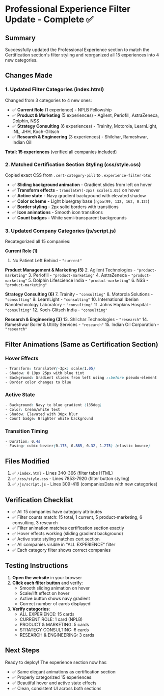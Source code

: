 # Professional Experience Filter Update - Complete ✅

## Summary
Successfully updated the Professional Experience section to match the Certification section's filter styling and reorganized all 15 experiences into 4 new categories.

## Changes Made

### 1. **Updated Filter Categories** (index.html)
Changed from 3 categories to 4 new ones:
- ✅ **Current Role** (1 experience) - NPLB Fellowship
- ✅ **Product & Marketing** (5 experiences) - Agilent, Periofill, AstraZeneca, Dolphin, NSS
- ✅ **Strategy Consulting** (6 experiences) - Trainity, Motorola, LearnLight, INL, JHH, Koch-Glitsch
- ✅ **Research & Engineering** (3 experiences) - Shilchar, Rameshwar, Indian Oil

**Total: 15 experiences** (verified all companies included)

### 2. **Matched Certification Section Styling** (css/style.css)
Copied exact CSS from `.cert-category-pill` to `.experience-filter-btn`:
- ✅ **Sliding background animation** - Gradient slides from left on hover
- ✅ **Transform effects** - `translateY(-3px) scale(1.05)` on hover
- ✅ **Active state** - Navy gradient background with elevated shadow
- ✅ **Color scheme** - Light blue/gray base (`rgba(99, 132, 162, 0.12)`)
- ✅ **Border styling** - 2px solid borders with transitions
- ✅ **Icon animations** - Smooth icon transitions
- ✅ **Count badges** - White semi-transparent backgrounds

### 3. **Updated Company Categories** (js/script.js)
Recategorized all 15 companies:

**Current Role (1)**
1. No Patient Left Behind - `"current"`

**Product Management & Marketing (5)**
2. Agilent Technologies - `"product-marketing"`
3. Periofill - `"product-marketing"`
4. AstraZeneca - `"product-marketing"`
5. Dolphin Lifescience India - `"product-marketing"`
6. NSS - `"product-marketing"`

**Strategy Consulting (6)**
7. Trainity - `"consulting"`
8. Motorola Solutions - `"consulting"`
9. LearnLight - `"consulting"`
10. International Iberian Nanotechnology Laboratory - `"consulting"`
11. Johns Hopkins Hospital - `"consulting"`
12. Koch-Glitsch India - `"consulting"`

**Research & Engineering (3)**
13. Shilchar Technologies - `"research"`
14. Rameshwar Boiler & Utility Services - `"research"`
15. Indian Oil Corporation - `"research"`

## Filter Animations (Same as Certification Section)

### Hover Effects
```css
- Transform: translateY(-3px) scale(1.05)
- Shadow: 0 10px 25px with blue tint
- Background: Gradient slides from left using ::before pseudo-element
- Border color changes to blue
```

### Active State
```css
- Background: Navy to blue gradient (135deg)
- Color: Cream/white text
- Shadow: Elevated with 30px blur
- Count badge: Brighter white background
```

### Transition Timing
```css
- Duration: 0.4s
- Easing: cubic-bezier(0.175, 0.885, 0.32, 1.275) (elastic bounce)
```

## Files Modified
1. ✅ `/index.html` - Lines 340-366 (filter tabs HTML)
2. ✅ `/css/style.css` - Lines 7853-7920 (filter button styling)
3. ✅ `/js/script.js` - Lines 309-419 (companiesData with new categories)

## Verification Checklist
- ✅ All 15 companies have category attributes
- ✅ Filter counts match: 15 total, 1 current, 5 product-marketing, 6 consulting, 3 research
- ✅ Filter animation matches certification section exactly
- ✅ Hover effects working (sliding gradient background)
- ✅ Active state styling matches cert section
- ✅ All companies visible in "ALL EXPERIENCE" filter
- ✅ Each category filter shows correct companies

## Testing Instructions
1. **Open the website** in your browser
2. **Click each filter button** and verify:
   - Smooth sliding animation on hover
   - Scale/lift effect on hover
   - Active button shows navy gradient
   - Correct number of cards displayed
3. **Verify categories**:
   - ALL EXPERIENCE: 15 cards
   - CURRENT ROLE: 1 card (NPLB)
   - PRODUCT & MARKETING: 5 cards
   - STRATEGY CONSULTING: 6 cards
   - RESEARCH & ENGINEERING: 3 cards

## Next Steps
Ready to deploy! The experience section now has:
- ✅ Same elegant animations as certification section
- ✅ Properly categorized 15 experiences
- ✅ Beautiful hover and active state effects
- ✅ Clean, consistent UI across both sections
